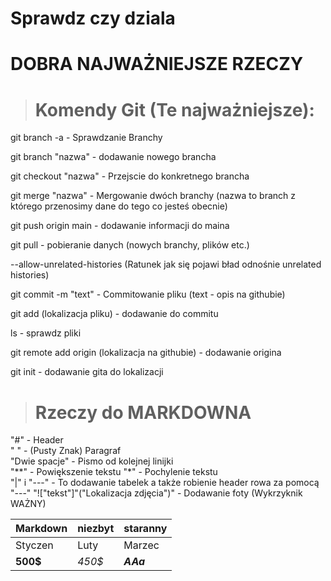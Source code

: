 # Sprawdz czy dziala



# DOBRA NAJWAŻNIEJSZE RZECZY  
> # Komendy Git (Te najważniejsze):  

git branch -a - Sprawdzanie Branchy

git branch "nazwa" - dodawanie nowego brancha

git checkout "nazwa" - Przejscie do konkretnego brancha

git merge "nazwa" - Mergowanie dwóch branchy (nazwa to branch z którego przenosimy dane do tego co jesteś obecnie)

git push origin main - dodawanie informacji do maina

git pull - pobieranie danych (nowych branchy, plików etc.)

--allow-unrelated-histories (Ratunek jak się pojawi bład odnośnie unrelated histories)

git commit -m "text" - Commitowanie pliku (text - opis na githubie)

git add (lokalizacja pliku) - dodawanie do commitu

ls - sprawdz pliki

git remote add origin (lokalizacja na githubie) - dodawanie origina

git init - dodawanie gita do lokalizacji


> # Rzeczy do MARKDOWNA

"#" - Header  
" " - (Pusty Znak) Paragraf  
"Dwie spacje" - Pismo od kolejnej linijki  
"**" - Powiększenie tekstu
"*" - Pochylenie tekstu  
"|" i "---" - To dodawanie tabelek a także robienie header rowa za pomocą "---"
"!["tekst"]"("Lokalizacja zdjęcia")" - Dodawanie foty (Wykrzyknik WAŻNY)
  

| Markdown   |   niezbyt   | staranny |  
| ---------- | ----------- | -------- |
| Styczen    | Luty        | Marzec   |
| **500$**   | *450$*      | ***AAa***|
